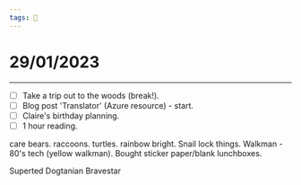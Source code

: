 ```yaml
---
tags: 📆
---
```


# 29/01/2023
---

- [ ] Take a trip out to the woods (break!).
- [ ] Blog post 'Translator' (Azure resource) - start.
- [ ] Claire's birthday planning.
- [ ] 1 hour reading.

care bears.
raccoons.
turtles.
rainbow bright.
Snail lock things.
Walkman - 80's tech (yellow walkman).
Bought sticker paper/blank lunchboxes.

Superted
Dogtanian
Bravestar
